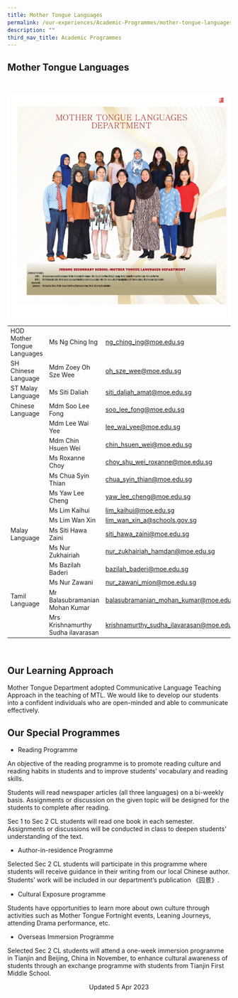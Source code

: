 ```yaml
---
title: Mother Tongue Languages
permalink: /our-experiences/Academic-Programmes/mother-tongue-languages/
description: ""
third_nav_title: Academic Programmes
---
```

## Mother Tongue Languages 

<br>

![Mother Tongue Languages Department 2023](/images/staff8.jpg)

| |  |  |
| -------- | -------- | -------- |
| HOD Mother Tongue Languages   | Ms Ng Ching Ing     | [ng\_ching\_ing@moe.edu.sg](mailto:ng_ching_ing@moe.edu.sg)  |
| SH Chinese Language    | Mdm Zoey Oh Sze Wee    | [oh\_sze\_wee@moe.edu.sg](mailto:oh_sze_wee@moe.edu.sg)    |
| ST Malay Language    | Ms Siti Daliah     | [siti\_daliah\_amat@moe.edu.sg](mailto:siti_daliah_amat@moe.edu.sg)    |
| Chinese Language   | Mdm Soo Lee Fong     | [soo\_lee\_fong@moe.edu.sg](mailto:soo_lee_fong@moe.edu.sg)    |
|     | Mdm Lee Wai Yee   | [lee\_wai\_yee@moe.edu.sg](mailto:lee_wai_yee@moe.edu.sg)    |
|     | Mdm Chin Hsuen Wei    | [chin\_hsuen\_wei@moe.edu.sg](mailto:chin_hsuen_wei@moe.edu.sg)     |
|     | Ms Roxanne Choy   | [choy\_shu\_wei\_roxanne@moe.edu.sg](mailto:choy_shu_wei_roxanne@moe.edu.sg)   |
|     | Ms Chua Syin Thian  | [chua\_syin\_thian@moe.edu.sg](mailto:chua_syin_thian@moe.edu.sg)    |
|     |Ms Yaw Lee Cheng     |[yaw\_lee\_cheng@moe.edu.sg](mailto:yaw_lee_cheng@moe.edu.sg)    |
|     | Ms Lim Kaihui    | [lim\_kaihui@moe.edu.sg](mailto:lim_kaihui@moe.edu.sg)    |
|      |Ms Lim Wan Xin    | [lim\_wan\_xin\_a@schools.gov.sg](mailto:lim_wan_xin_a@schools.gov.sg)   |
| Malay Language    | Ms Siti Hawa Zaini    | [siti\_hawa\_zaini@moe.edu.sg](mailto:siti_hawa_zaini@moe.edu.sg)   |
|     | Ms Nur Zukhairiah   | [nur\_zukhairiah\_hamdan@moe.edu.sg](mailto:nur_zukhairiah_hamdan@moe.edu.sg)    |
|     | Ms Bazilah Baderi    | [bazilah\_baderi@moe.edu.sg](mailto:bazilah_baderi@moe.edu.sg)    |
|     | Ms Nur Zawani    | [nur\_zawani\_mion@moe.edu.sg](mailto:nur_zawani_mion@moe.edu.sg)    |
| Tamil Language  | Mr Balasubramanian Mohan Kumar    | [balasubramanian\_mohan\_kumar@moe.edu.sg](mailto:balasubramanian_mohan_kumar@moe.edu.sg)   |
|     | Mrs Krishnamurthy Sudha ilavarasan     | [krishnamurthy\_sudha\_ilavarasan@moe.edu.sg](mailto:krishnamurthy_sudha_ilavarasan@moe.edu.sg)   |

<br>

## Our Learning Approach


Mother Tongue Department adopted Communicative Language Teaching Approach in the teaching of MTL. We would like to develop our students into a confident individuals who are open-minded and able to communicate effectively.

## Our Special Programmes


*   Reading Programme

An objective of the reading programme is to promote reading culture and reading habits in students and to improve students’ vocabulary and reading skills.

  

Students will read newspaper articles (all three languages) on a bi-weekly basis. Assignments or discussion on the given topic will be designed for the students to complete after reading.

  

Sec 1 to Sec 2 CL students will read one book in each semester.  Assignments or discussions will be conducted in class to deepen students' understanding of the text.

  

*   Author-in-residence Programme

Selected Sec 2 CL students will participate in this programme where students will receive guidance in their writing from our local Chinese author. Students’ work will be included in our department’s publication 《园景》.

  

*   Cultural Exposure programme

Students have opportunities to learn more about own culture through activities such as Mother Tongue Fortnight events, Leaning Journeys, attending Drama performance, etc.

  

*   Overseas Immersion Programme

Selected Sec 2 CL students will attend a one-week immersion programme in Tianjin and Beijing, China in November, to enhance cultural awareness of students through an exchange programme with students from Tianjin First Middle School.

<center> Updated 5 Apr 2023 </center>